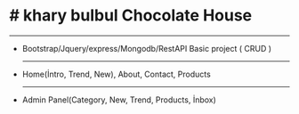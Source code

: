 <h1># khary bulbul Chocolate House</h1>
<hr/>
<ul>
  <li>Bootstrap/Jquery/express/Mongodb/RestAPI Basic project ( CRUD )</li>
  <hr/>
  <li>Home(İntro, Trend, New), About, Contact, Products</li>
<hr/>
  <li>Admin Panel(Category, New, Trend, Products, İnbox) </li>
</ul>
